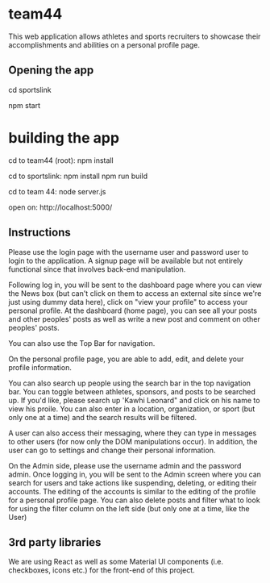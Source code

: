 # team44
This web application allows athletes and sports recruiters to showcase their accomplishments and abilities on a personal profile page. 
## Opening the app
cd sportslink

npm start

# building the app
cd to team44 (root):   npm install  

cd to sportslink:   npm install
                    npm run build

cd to team 44:      node server.js

open on:            http://localhost:5000/


## Instructions
Please use the login page with the username user and password user to login to the application. A signup page will be available
but not entirely functional since that involves back-end manipulation.

Following log in, you will be sent to the dashboard page where you can view the News box (but can't click on them to access
an external site since we're just using dummy data here), click on "view your profile" to access your personal profile.
At the dashboard (home page), you can see all your posts and other peoples' posts as well as write a new post and comment on 
other peoples' posts. 

You can also use the Top Bar for navigation.

On the personal profile page, you are able to add, edit, and delete your profile information.

You can also search up people using the search bar in the top navigation bar. You can toggle between athletes, sponsors, and posts
to be searched up. If you'd like, please search up 'Kawhi Leonard" and click on his name to view his proile.
You can also enter in a location, organization, or sport (but only one at a time) and the search results will be filtered.

A user can also access their messaging, where they can type in messages to other users (for now only the DOM manipulations occur).
In addition, the user can go to settings and change their personal information.

On the Admin side, please use the username admin and the password admin. Once logging in, you will be sent to the Admin screen where you can search for users and take actions like suspending, deleting, or editing their accounts. The editing of the accounts is similar
to the editing of the profile for a personal profile page. You can also delete posts and filter what to look for using the filter column on the left side (but only one at a time, like the User)

## 3rd party libraries
We are using React as well as some Material UI components (i.e. checkboxes, icons etc.) for the front-end of this project.